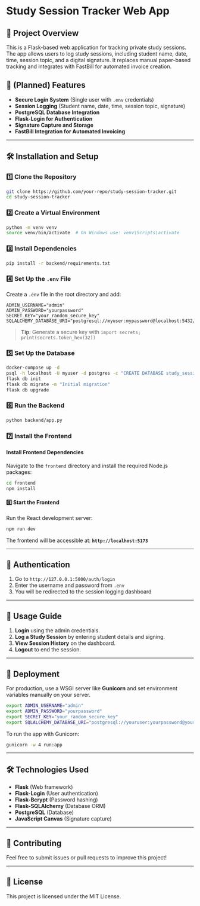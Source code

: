 # Study Session Tracker Web App

## 📌 Project Overview
This is a Flask-based web application for tracking private study sessions. The app allows users to log study sessions, including student name, date, time, session topic, and a digital signature. It replaces manual paper-based tracking and integrates with FastBill for automated invoice creation.

## 🚀 (Planned) Features
- **Secure Login System** (Single user with `.env` credentials)
- **Session Logging** (Student name, date, time, session topic, signature)
- **PostgreSQL Database Integration**
- **Flask-Login for Authentication**
- **Signature Capture and Storage**
- **FastBill Integration for Automated Invoicing**

---

## 🛠 Installation and Setup

### **1️⃣ Clone the Repository**
```bash
git clone https://github.com/your-repo/study-session-tracker.git
cd study-session-tracker
```

### **2️⃣ Create a Virtual Environment**
```bash
python -m venv venv
source venv/bin/activate  # On Windows use: venv\Scripts\activate
```

### **3️⃣ Install Dependencies**
```bash
pip install -r backend/requirements.txt
```

### **4️⃣ Set Up the `.env` File**
Create a `.env` file in the root directory and add:
```
ADMIN_USERNAME="admin"
ADMIN_PASSWORD="yourpassword"
SECRET_KEY="your_random_secure_key"
SQLALCHEMY_DATABASE_URI="postgresql://myuser:mypassword@localhost:5432/study_sessions"
```
> **Tip**: Generate a secure key with `import secrets; print(secrets.token_hex(32))`

### **5️⃣ Set Up the Database**
```bash
docker-compose up -d
psql -h localhost -U myuser -d postgres -c "CREATE DATABASE study_session;"
flask db init
flask db migrate -m "Initial migration"
flask db upgrade
```

### **6️⃣ Run the Backend**
```bash
python backend/app.py
```

### **7️⃣ Install the Frontend**

#### **Install Frontend Dependencies**
Navigate to the `frontend` directory and install the required Node.js packages:
```bash
cd frontend
npm install
```

#### **8️⃣ Start the Frontend**
Run the React development server:
```bash
npm run dev
```
The frontend will be accessible at: **`http://localhost:5173`**

---

## 🔐 Authentication
1. Go to `http://127.0.0.1:5000/auth/login`
2. Enter the username and password from `.env`
3. You will be redirected to the session logging dashboard

---

## 📄 Usage Guide
1. **Login** using the admin credentials.
2. **Log a Study Session** by entering student details and signing.
3. **View Session History** on the dashboard.
4. **Logout** to end the session.

---

## 🚀 Deployment
For production, use a WSGI server like **Gunicorn** and set environment variables manually on your server.
```bash
export ADMIN_USERNAME="admin"
export ADMIN_PASSWORD="yourpassword"
export SECRET_KEY="your_random_secure_key"
export SQLALCHEMY_DATABASE_URI="postgresql://youruser:yourpassword@yourserver:5432/study_sessions"
```
To run the app with Gunicorn:
```bash
gunicorn -w 4 run:app
```

---

## 🛠 Technologies Used
- **Flask** (Web framework)
- **Flask-Login** (User authentication)
- **Flask-Bcrypt** (Password hashing)
- **Flask-SQLAlchemy** (Database ORM)
- **PostgreSQL** (Database)
- **JavaScript Canvas** (Signature capture)

---

## 🤝 Contributing
Feel free to submit issues or pull requests to improve this project!

---

## 📄 License
This project is licensed under the MIT License.

